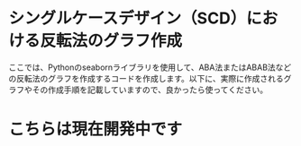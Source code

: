 # シングルケースデザイン（SCD）における反転法のグラフ作成

ここでは、Pythonのseabornライブラリを使用して、ABA法またはABAB法などの反転法のグラフを作成するコードを作成します。以下に、実際に作成されるグラフやその作成手順を記載していますので、良かったら使ってください。

# こちらは現在開発中です
